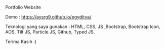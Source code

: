 Portfolio Website

Demo : https://aysrg9.github.io/egyditya/

Teknologi yang saya gunakan :
HTML, CSS, JS ,Bootstrap, Bootstrap Icon, AOS, Tilt JS, Particle JS, Github, Typed JS.

Terima Kasih :)
